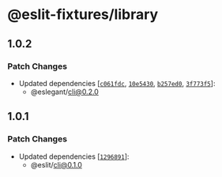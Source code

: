 # @eslit-fixtures/library

## 1.0.2

### Patch Changes

- Updated dependencies [[`c061fdc`](https://github.com/LoredDev/ESLegant/commit/c061fdc8cd78e130e3e8f56b5633d0601fcb9b5e), [`10e5430`](https://github.com/LoredDev/ESLegant/commit/10e543094f4e5d3c9f3c0ea91fd24ad42888a9b0), [`b257ed0`](https://github.com/LoredDev/ESLegant/commit/b257ed000fad0a06c1152c7d246e3e46216154d4), [`3f773f5`](https://github.com/LoredDev/ESLegant/commit/3f773f56363de943dc55b358f6f1767398c2b803)]:
  - @eslegant/cli@0.2.0

## 1.0.1

### Patch Changes

- Updated dependencies [[`1296891`](https://github.com/LoredDev/ESLit/commit/1296891431117c9a386d36d84c8d402013c3a094)]:
  - @eslit/cli@0.1.0
